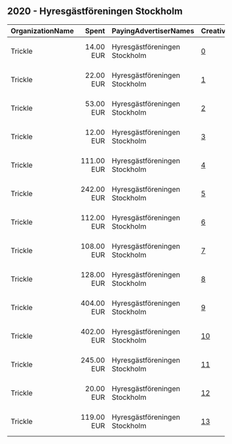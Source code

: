 ## 2020 - Hyresgästföreningen Stockholm 
|OrganizationName|Spent|PayingAdvertiserNames|CreativeUrls|Impressions|Genders|AgeBrackets|CountryCodes|BillingAddresses|CandidateBallotInformation|
|:---|---:|:---|:---|---:|:---|:---|:---|:---|:---|
|Trickle|14.00 EUR|Hyresgästföreningen Stockholm|[0](https://www.snap.com/political-ads/asset/727e713111ef0cf07b1647cf6475273325994c7af71fe39b867fb13df4af7b80?mediaType=mp4)|10,447||20-30|sweden|"Lillbrogatan 8,PITEÅ, 941 32,SE"||
|Trickle|22.00 EUR|Hyresgästföreningen Stockholm|[1](https://www.snap.com/political-ads/asset/16b4890f73e21da658b1976eeac284a64fce74337e07efda61a1f7aa5531e4dd?mediaType=mp4)|19,533||20-30|sweden|"Lillbrogatan 8,PITEÅ, 941 32,SE"||
|Trickle|53.00 EUR|Hyresgästföreningen Stockholm|[2](https://www.snap.com/political-ads/asset/f18ce6b5ea72a27f9891c5b19a97d0442e760c72e0091bb051510f9cb46ec61e?mediaType=mp4)|35,360||20-30|sweden|"Lillbrogatan 8,PITEÅ, 941 32,SE"||
|Trickle|12.00 EUR|Hyresgästföreningen Stockholm|[3](https://www.snap.com/political-ads/asset/283fca8cd8c0ad6976351052b460f2a219a824602ea7b06c5411e570bc863d57?mediaType=mp4)|8,886||20-30|sweden|"Lillbrogatan 8,PITEÅ, 941 32,SE"||
|Trickle|111.00 EUR|Hyresgästföreningen Stockholm|[4](https://www.snap.com/political-ads/asset/64b15230e218652fd74398c0734c9276d0e64709d7c93f440c4d1bd2ff158d59?mediaType=mp4)|79,099||20-30|sweden|"Lillbrogatan 8,PITEÅ, 941 32,SE"||
|Trickle|242.00 EUR|Hyresgästföreningen Stockholm|[5](https://www.snap.com/political-ads/asset/9cbb09a4a117f828e28b4f7aefbc39c68b352a293e5402a2893a8b8b0dad8189?mediaType=mp4)|187,151||20-30|sweden|"Lillbrogatan 8,PITEÅ, 941 32,SE"||
|Trickle|112.00 EUR|Hyresgästföreningen Stockholm|[6](https://www.snap.com/political-ads/asset/a6d6bbce9917b67f479c1cb0d16eaace1b445d1bda6636fe7b6054a295d5c28b?mediaType=mp4)|88,557||20-30|sweden|"Lillbrogatan 8,PITEÅ, 941 32,SE"||
|Trickle|108.00 EUR|Hyresgästföreningen Stockholm|[7](https://www.snap.com/political-ads/asset/f3f3b5c8084d3ce073d03494d3adc0dee1ae81bbbc32e4fb9a720e7795540f98?mediaType=mp4)|85,573||20-30|sweden|"Lillbrogatan 8,PITEÅ, 941 32,SE"||
|Trickle|128.00 EUR|Hyresgästföreningen Stockholm|[8](https://www.snap.com/political-ads/asset/524e2fcf8be452f71ebba0bc89fba398f515f1e16ca13daa9f1d51ef4db6279f?mediaType=mp4)|99,248||20-30|sweden|"Lillbrogatan 8,PITEÅ, 941 32,SE"||
|Trickle|404.00 EUR|Hyresgästföreningen Stockholm|[9](https://www.snap.com/political-ads/asset/af480308086643161519d3198afd54ce2aee6a8d69bd09bbe47db39132f04dbc?mediaType=mp4)|377,084||20-30|sweden|"Lillbrogatan 8,PITEÅ, 941 32,SE"||
|Trickle|402.00 EUR|Hyresgästföreningen Stockholm|[10](https://www.snap.com/political-ads/asset/30c02e1846a703c3eb12792fa03ef2d06d19d7942c4a2a4c159bf83b625f5df5?mediaType=mp4)|330,820||20-30|sweden|"Lillbrogatan 8,PITEÅ, 941 32,SE"||
|Trickle|245.00 EUR|Hyresgästföreningen Stockholm|[11](https://www.snap.com/political-ads/asset/04eb1faec9b96b3c54b9174cd7e8aece4d691fb874ae0de6b9ca5d8848d49952?mediaType=mp4)|167,651||20-30|sweden|"Lillbrogatan 8,PITEÅ, 941 32,SE"||
|Trickle|20.00 EUR|Hyresgästföreningen Stockholm|[12](https://www.snap.com/political-ads/asset/a793b5228815e8f03157f4cd6a5865c5335ef265f9be8d5d2fd5af31b9f84f7c?mediaType=mp4)|15,876||20-30|sweden|"Lillbrogatan 8,PITEÅ, 941 32,SE"||
|Trickle|119.00 EUR|Hyresgästföreningen Stockholm|[13](https://www.snap.com/political-ads/asset/a038e3c883674bbfad4648987fc77294e61828465379c9040e3845a3d26c5d72?mediaType=mp4)|104,053||20-30|sweden|"Lillbrogatan 8,PITEÅ, 941 32,SE"||
